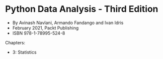 # Python Data Analysis - Third Edition

- By Avinash Navlani, Armando Fandango and Ivan Idris
- February 2021, Packt Publishing
- ISBN 978-1-78995-524-8

Chapters:

- 3: Statistics